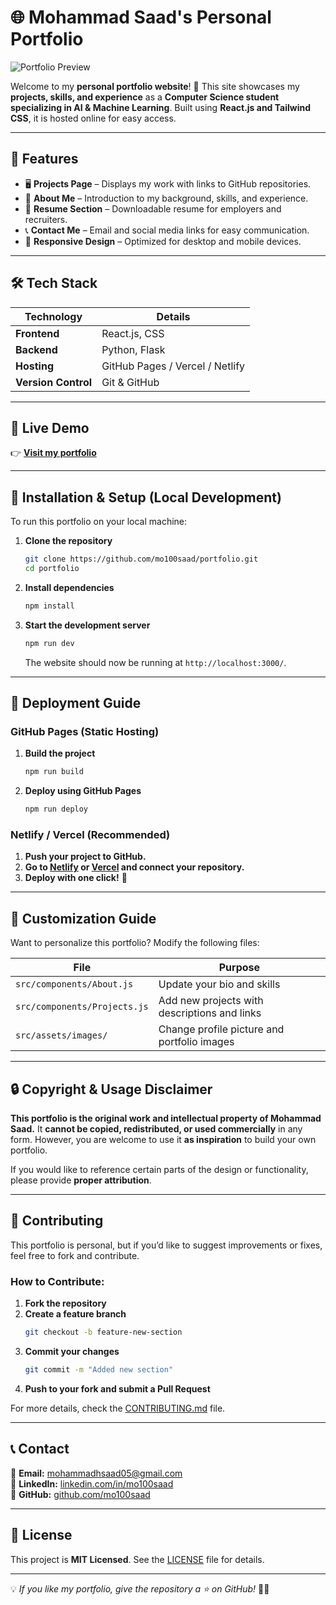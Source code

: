 # 🌐 Mohammad Saad's Personal Portfolio

![Portfolio Preview](images/portfolio-preview.png) <!-- Replace with an actual screenshot of your portfolio -->

Welcome to my **personal portfolio website**! 🚀 This site showcases my **projects, skills, and experience** as a **Computer Science student specializing in AI & Machine Learning**. Built using **React.js and Tailwind CSS**, it is hosted online for easy access.

---

## 📌 Features
- 🖥️ **Projects Page** – Displays my work with links to GitHub repositories.
- 📄 **About Me** – Introduction to my background, skills, and experience.
- 📜 **Resume Section** – Downloadable resume for employers and recruiters.
- 📞 **Contact Me** – Email and social media links for easy communication.
- 🎨 **Responsive Design** – Optimized for desktop and mobile devices.

---

## 🛠️ Tech Stack
| **Technology**   | **Details**                          |
|-----------------|----------------------------------|
| **Frontend**    | React.js, CSS                    |
| **Backend**     | Python, Flask                    |
| **Hosting**     | GitHub Pages / Vercel / Netlify  |
| **Version Control** | Git & GitHub                 |

---

## 🚀 Live Demo
👉 **[Visit my portfolio](https://your-portfolio-link.com)** <!-- Replace with your actual hosted URL -->

---

## 📂 Installation & Setup (Local Development)
To run this portfolio on your local machine:

1. **Clone the repository**
   ```bash
   git clone https://github.com/mo100saad/portfolio.git
   cd portfolio
   ```

2. **Install dependencies**
   ```bash
   npm install
   ```

3. **Start the development server**
   ```bash
   npm run dev
   ```
   The website should now be running at `http://localhost:3000/`.

---

## 🚀 Deployment Guide

### **GitHub Pages (Static Hosting)**
1. **Build the project**
   ```bash
   npm run build
   ```
2. **Deploy using GitHub Pages**
   ```bash
   npm run deploy
   ```

### **Netlify / Vercel (Recommended)**
1. **Push your project to GitHub.**
2. **Go to [Netlify](https://www.netlify.com/) or [Vercel](https://vercel.com/) and connect your repository.**
3. **Deploy with one click!** 🚀

---

## 📜 Customization Guide
Want to personalize this portfolio? Modify the following files:

| **File** | **Purpose** |
|----------|------------|
| `src/components/About.js` | Update your bio and skills |
| `src/components/Projects.js` | Add new projects with descriptions and links |
| `src/assets/images/` | Change profile picture and portfolio images |

---

## 🔒 Copyright & Usage Disclaimer
**This portfolio is the original work and intellectual property of Mohammad Saad.** It **cannot be copied, redistributed, or used commercially** in any form. However, you are welcome to use it **as inspiration** to build your own portfolio.

If you would like to reference certain parts of the design or functionality, please provide **proper attribution**.

---

## 🤝 Contributing
This portfolio is personal, but if you’d like to suggest improvements or fixes, feel free to fork and contribute.

### How to Contribute:
1. **Fork the repository**
2. **Create a feature branch**
   ```bash
   git checkout -b feature-new-section
   ```
3. **Commit your changes**
   ```bash
   git commit -m "Added new section"
   ```
4. **Push to your fork and submit a Pull Request**

For more details, check the [CONTRIBUTING.md](CONTRIBUTING.md) file.

---

## 📞 Contact
📧 **Email:** [mohammadhsaad05@gmail.com](mailto:mohammadhsaad05@gmail.com)  
💼 **LinkedIn:** [linkedin.com/in/mo100saad](https://linkedin.com/in/mo100saad)  
🐙 **GitHub:** [github.com/mo100saad](https://github.com/mo100saad)  

---

## 📜 License
This project is **MIT Licensed**. See the [LICENSE](LICENSE) file for details.

---

💡 *If you like my portfolio, give the repository a ⭐ on GitHub!* 🚀✨
